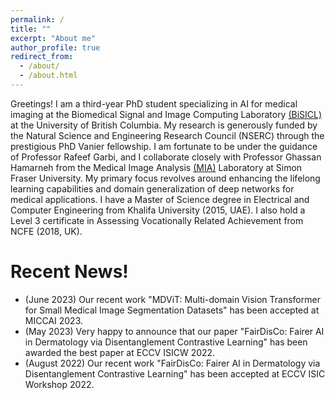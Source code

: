 ```yaml
---
permalink: /
title: ""
excerpt: "About me"
author_profile: true
redirect_from: 
  - /about/
  - /about.html
---
```


Greetings! I am a third-year PhD student specializing in AI for medical imaging at the Biomedical Signal and Image Computing Laboratory [(BiSICL)](https://bisicl.ece.ubc.ca/) at the University of British Columbia. My research is generously funded by the Natural Science and Engineering Research Council (NSERC) through the prestigious PhD Vanier fellowship. I am fortunate to be under the guidance of Professor Rafeef Garbi, and I collaborate closely with Professor Ghassan Hamarneh from the Medical Image Analysis [(MIA)](https://www.medicalimageanalysis.com/) Laboratory at Simon Fraser University. My primary focus revolves around enhancing the lifelong learning capabilities and domain generalization of deep networks for medical applications. I have a Master of Science degree in Electrical and Computer Engineering from Khalifa University (2015, UAE). I also hold a Level 3 certificate in Assessing Vocationally Related Achievement from NCFE (2018, UK).

Recent News!
======
- (June 2023) Our recent work "MDViT: Multi-domain Vision Transformer for Small Medical Image Segmentation Datasets" has been accepted at MICCAI 2023. 
- (May 2023) Very happy to announce that our paper "FairDisCo: Fairer AI in Dermatology via Disentanglement Contrastive Learning" has been awarded the best paper at ECCV ISICW 2022. 
- (August 2022) Our recent work "FairDisCo: Fairer AI in Dermatology via Disentanglement Contrastive Learning" has been accepted at ECCV ISIC Workshop 2022.

